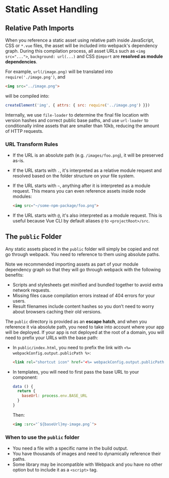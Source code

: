 # Static Asset Handling

## Relative Path Imports

When you reference a static asset using relative path inside JavaScript, CSS or `*.vue` files, the asset will be included into webpack's dependency graph. During this compilation process, all asset URLs such as `<img src="...">`, `background: url(...)` and CSS `@import` are **resolved as module dependencies**.

For example, `url(/image.png)` will be translated into `require('./image.png')`, and

``` html
<img src="../image.png">
```

will be compiled into:

``` js
createElement('img', { attrs: { src: require('../image.png') }})
```

Internally, we use `file-loader` to determine the final file location with version hashes and correct public base paths, and use `url-loader` to conditionally inline assets that are smaller than 10kb, reducing the amount of HTTP requests.

### URL Transform Rules

- If the URL is an absolute path (e.g. `/images/foo.png`), it will be preserved as-is.

- If the URL starts with `.`, it's interpreted as a relative module request and resolved based on the folder structure on your file system.

- If the URL starts with `~`, anything after it is interpreted as a module request. This means you can even reference assets inside node modules:

  ``` html
  <img src="~/some-npm-package/foo.png">
  ```

- If the URL starts with `@`, it's also interpreted as a module request. This is useful because Vue CLI by default aliases `@` to `<projectRoot>/src`.

## The `public` Folder

Any static assets placed in the `public` folder will simply be copied and not go through webpack. You need to reference to them using absolute paths.

Note we recommended importing assets as part of your module dependency graph so that they will go through webpack with the following benefits:

- Scripts and stylesheets get minified and bundled together to avoid extra network requests.
- Missing files cause compilation errors instead of 404 errors for your users.
- Result filenames include content hashes so you don’t need to worry about browsers caching their old versions.

The `public` directory is provided as an **escape hatch**, and when you reference it via absolute path, you need to take into account where your app will be deployed. If your app is not deployed at the root of a domain, you will need to prefix your URLs with the base path:

- In `public/index.html`, you need to prefix the link with `<%= webpackConfig.output.publicPath %>`:

  ``` html
  <link rel="shortcut icon" href="<%= webpackConfig.output.publicPath %>favicon.ico">
  ```

- In templates, you will need to first pass the base URL to your component:

  ``` js
  data () {
    return {
      baseUrl: process.env.BASE_URL
    }
  }
  ```

  Then:

  ``` html
  <img :src="`${baseUrl}my-image.png`">
  ```

### When to use the `public` folder

- You need a file with a specific name in the build output.
- You have thousands of images and need to dynamically reference their paths.
- Some library may be incompatible with Webpack and you have no other option but to include it as a `<script>` tag.
